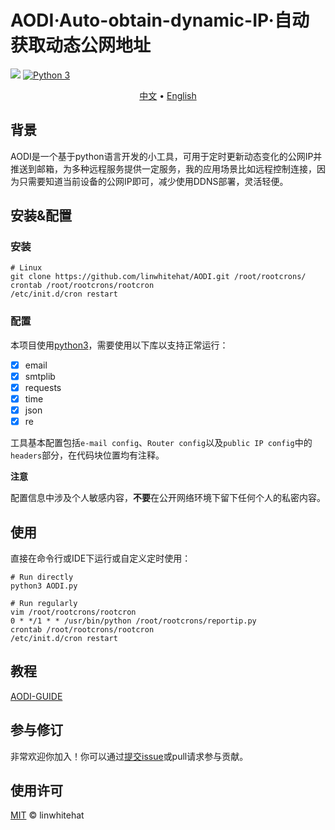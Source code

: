 # AODI·Auto-obtain-dynamic-IP·自动获取动态公网地址

[![](https://img.shields.io/badge/Home-L1n-brightgreen.svg?logo=home-assistant)](https://github.com/linwhitehat/AODI) [![Python 3](https://img.shields.io/badge/python-3.7-informational.svg?logo=python "Python 3")](https://www.python.org/)

<p align="center">
  <a href="https://github.com/linwhitehat/AODI">中文</a> •
  <a href="https://github.com/linwhitehat/AODI/README.en.md">English</a>
</p>


## 背景
AODI是一个基于python语言开发的小工具，可用于定时更新动态变化的公网IP并推送到邮箱，为多种远程服务提供一定服务，我的应用场景比如远程控制连接，因为只需要知道当前设备的公网IP即可，减少使用DDNS部署，灵活轻便。

## 安装&配置
### 安装
``` shell
# Linux
git clone https://github.com/linwhitehat/AODI.git /root/rootcrons/
crontab /root/rootcrons/rootcron
/etc/init.d/cron restart
```
### 配置
本项目使用[python3](https://www.python.org/)，需要使用以下库以支持正常运行：

- [x] email
- [x] smtplib
- [x] requests
- [x] time
- [x] json
- [x] re

工具基本配置包括`e-mail config`、`Router config`以及`public IP config`中的`headers`部分，在代码块位置均有注释。

**注意**

配置信息中涉及个人敏感内容，**不要**在公开网络环境下留下任何个人的私密内容。

## 使用
直接在命令行或IDE下运行或自定义定时使用：
``` shell
# Run directly
python3 AODI.py

# Run regularly
vim /root/rootcrons/rootcron
0 * */1 * * /usr/bin/python /root/rootcrons/reportip.py
crontab /root/rootcrons/rootcron
/etc/init.d/cron restart
```

## 教程
[AODI-GUIDE](https://linwhitehat.github.io/Blog/2020/06/18/%E5%AE%9A%E6%97%B6%E8%87%AA%E5%8A%A8%E8%8E%B7%E5%8F%96%E5%8A%A8%E6%80%81%E5%85%AC%E7%BD%91IP.html)

## 参与修订
非常欢迎你加入！你可以通过[提交issue](https://github.com/linwhitehat/AODI/issues/new)或pull请求参与贡献。

## 使用许可
[MIT](LICENSE) © linwhitehat